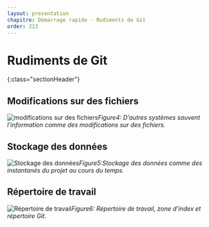 ```yaml
---
layout: presentation
chapitre: Démarrage rapide - Rudiments de Git
order: 213
---
```


# Rudiments de Git
{:class="sectionHeader"}
<!-- new slide -->

## Modifications sur des fichiers

![modifications sur des fichiers](/rappel-niveau2/git-Démarrage-rapide/Rudiments-Git/images/deltas.png)*Figure4: D’autres systèmes sauvent l’information comme des modifications sur des fichiers.*

<!-- new slide -->
## Stockage des données

![Stockage des données](/rappel-niveau2/git-Démarrage-rapide/Rudiments-Git/images/snapshots.png)*Figure5:Stockage des données comme des instantanés du projet au cours du temps.*

<!-- new slide -->

## Répertoire de travail
![Répertoire de travail](/rappel-niveau2/git-Démarrage-rapide/Rudiments-Git/images/areas.png)*Figure6: Répertoire de travail, zone d’index et répertoire Git.*
<!-- new slide -->
